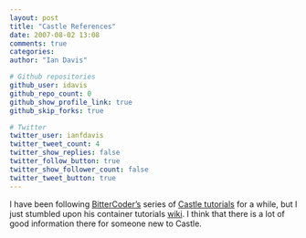 ```yaml
---
layout: post
title: "Castle References"
date: 2007-08-02 13:08
comments: true
categories: 
author: "Ian Davis"

# Github repositories
github_user: idavis
github_repo_count: 0
github_show_profile_link: true
github_skip_forks: true

# Twitter
twitter_user: ianfdavis
twitter_tweet_count: 4
twitter_show_replies: false
twitter_follow_button: true
twitter_show_follower_count: false
twitter_tweet_button: true
---
```

I have been following [BitterCoder’s](http://blog.bittercoder.com/) series of [Castle tutorials](http://blog.bittercoder.com/CategoryView,category,IoC.aspx) for a while, but I just stumbled upon his container tutorials [wiki](http://wiki.bittercoder.com/ContainerTutorials.ashx). I think that there is a lot of good information there for someone new to Castle.